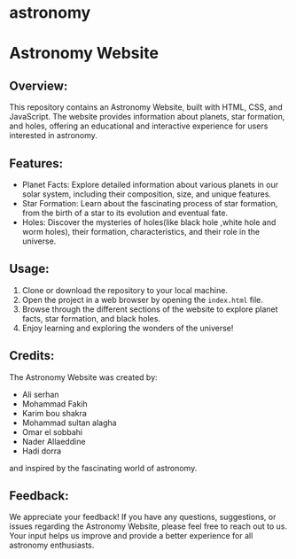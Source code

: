 # astronomy
<h1>Astronomy Website</h1>

  <h2>Overview:</h2>
  <p>
    This repository contains an Astronomy Website, built with HTML, CSS, and JavaScript.
    The website provides information about planets, star formation, and holes,
    offering an educational and interactive experience for users interested in astronomy.
  </p>

  <h2>Features:</h2>
  <ul>
    <li>Planet Facts: Explore detailed information about various planets in our solar system, including their composition, size, and unique features.</li>
    <li>Star Formation: Learn about the fascinating process of star formation, from the birth of a star to its evolution and eventual fate.</li>
    <li> Holes: Discover the mysteries of  holes(like black hole ,white hole and worm holes), their formation, characteristics, and their role in the universe.</li>
  </ul>

  <h2>Usage:</h2>
  <ol>
    <li>Clone or download the repository to your local machine.</li>
    <li>Open the project in a web browser by opening the <code>index.html</code> file.</li>
    <li>Browse through the different sections of the website to explore planet facts, star formation, and black holes.</li>
    <li>Enjoy learning and exploring the wonders of the universe!</li>
  </ol>

  <h2>Credits:</h2>
  <p>
    The Astronomy Website was created by:
<ul>
   <li>Ali serhan</li>
    <li>Mohammad Fakih</li>
    <li>Karim bou shakra</li>
    <li>Mohammad sultan alagha</li>
    <li>Omar el sobbahi</li>
    <li>Nader Allaeddine </li>
    <li>Hadi dorra</li>
  </ul>
 and inspired by the fascinating world of astronomy.
  </p>

  <h2>Feedback:</h2>
  <p>
    We appreciate your feedback! If you have any questions, suggestions, or issues regarding the Astronomy Website,
    please feel free to reach out to us. Your input helps us improve and provide a better experience for all astronomy enthusiasts.
